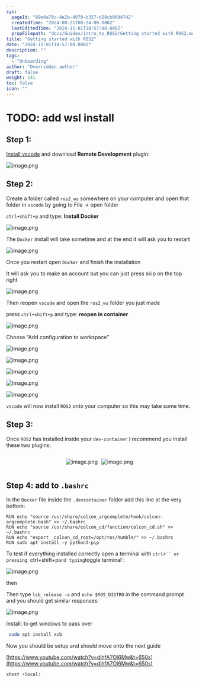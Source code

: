 ```yaml
---
sys:
  pageId: "89e0a78c-4e2b-4070-b327-d28cb0694742"
  createdTime: "2024-08-21T00:24:00.000Z"
  lastEditedTime: "2024-11-01T18:57:00.000Z"
  propFilepath: "docs/Guides/intro_to_ROS2/Getting started with ROS2.md"
title: "Getting started with ROS2"
date: "2024-11-01T18:57:00.000Z"
description: ""
tags:
  - "Onboarding"
author: "Overridden author"
draft: false
weight: 141
toc: false
icon: ""
---
```


# TODO: add wsl install

## Step 1:

[Install vscode](https://code.visualstudio.com/download) and download **Remote Development** plugin:

![image.png](https://prod-files-secure.s3.us-west-2.amazonaws.com/d518164a-d88e-44d1-a4ee-3adb3bd8bce0/efb52993-1881-4a40-b95e-6f020334f022/image.png?X-Amz-Algorithm=AWS4-HMAC-SHA256&X-Amz-Content-Sha256=UNSIGNED-PAYLOAD&X-Amz-Credential=ASIAZI2LB466QSVVGO37%2F20250227%2Fus-west-2%2Fs3%2Faws4_request&X-Amz-Date=20250227T190121Z&X-Amz-Expires=3600&X-Amz-Security-Token=IQoJb3JpZ2luX2VjEEIaCXVzLXdlc3QtMiJGMEQCIEz8pOhARD9n0FX23hlsBKCf0yQeTJyoIqSL5wCxiPwgAiAaS6udtazysjik5M8nB1C1%2Fqjloqa87Kk0v%2FhooUsWeyr%2FAwh7EAAaDDYzNzQyMzE4MzgwNSIM6dqk9nsZ3cLQ8nv5KtwDzKdUHdy17vDCcK7c8%2Byu5aHiJsXqs6mF6fpORfRPmU8I9O06zRjCf4M8CvgLDy61f3XUeKb1Qd5eaHKnSE6cM%2BjonLPMDU5%2BengMjGPSA5Btbv2ja1%2BMPr4FccWvLrFjn%2B%2F4JMJSnJsMoc1m88AcXi25W86X5qpiMYySjtvTzjKRlNdBClsZ7fu2nuaP2MRuZerJXYmlpgEyhZkOJlsKhCVUfFlVQtdW3NI67n%2FJcVpX3bgHkd%2FNH5URpOjjm8oR8MWzuzx26Scv91cZjw5U6L0YusK5By1MKmlooanl1w8SW%2BcXRnQE7wFpn1TpVqMbP99JMydF%2BAu3RYP6uv5bheuRCLecVHnMtIHO5v7xybAfheXOadJhfm9mmYsfLERamJ1eoISXuaSmRiC0YulS5qp7TyqWl8ULqVmU7OCYUJmy9vSq3p3593cMhngz3IXXIds6sVfRBXxPPo1gNo7wo409jE1ABhwVjhyaa%2FT%2BnGb1kFOGvktNrB7qlsYEj6f87yDfcLCSlc4x1UGZZTlNvcBVm5i75sZCDHEp1WvyT2K5lTBpnhOFIjToFVOu4XykPh1%2B6BOkbOGHIU0Mi%2FQkQSeGw9EuPK4iMWjXb5spG3TEoxhzf0R9W7TW7BswgNOCvgY6pgFxNVUshMMZfvIdy7aYHEZ32IIyVFCcgVDUSzboUbtHAeJPlUGHD8ZTMPzTNgNoNZSEZYbzrL4wDd7wHvd4dVR8wJu6X3F52cK1WBCEOuto%2F8RmxQCQf7TOXroK7%2F%2BLMtqetjNGBTxm3XBQIY5aLMCzLAT2j%2BJPIoy1XU7qar9mJ5cq4JBJs1M5oMGLVKe%2BycYOVbn06V%2BiQrw1AIVwnG5i4dbHVggP&X-Amz-Signature=c00c98a273f344563f593181f7a8dbf41e80b0b78fab476311691861dd035133&X-Amz-SignedHeaders=host&x-id=GetObject)

## Step 2:

Create a folder called `ros2_ws` somewhere on your computer and open that folder in `vscode` by going to File → open folder 

`ctrl+shift+p` and type: **Install Docker**

![image.png](https://prod-files-secure.s3.us-west-2.amazonaws.com/d518164a-d88e-44d1-a4ee-3adb3bd8bce0/2269dc0e-1cd5-47ff-bceb-c04ad9b2eab0/image.png?X-Amz-Algorithm=AWS4-HMAC-SHA256&X-Amz-Content-Sha256=UNSIGNED-PAYLOAD&X-Amz-Credential=ASIAZI2LB466QSVVGO37%2F20250227%2Fus-west-2%2Fs3%2Faws4_request&X-Amz-Date=20250227T190121Z&X-Amz-Expires=3600&X-Amz-Security-Token=IQoJb3JpZ2luX2VjEEIaCXVzLXdlc3QtMiJGMEQCIEz8pOhARD9n0FX23hlsBKCf0yQeTJyoIqSL5wCxiPwgAiAaS6udtazysjik5M8nB1C1%2Fqjloqa87Kk0v%2FhooUsWeyr%2FAwh7EAAaDDYzNzQyMzE4MzgwNSIM6dqk9nsZ3cLQ8nv5KtwDzKdUHdy17vDCcK7c8%2Byu5aHiJsXqs6mF6fpORfRPmU8I9O06zRjCf4M8CvgLDy61f3XUeKb1Qd5eaHKnSE6cM%2BjonLPMDU5%2BengMjGPSA5Btbv2ja1%2BMPr4FccWvLrFjn%2B%2F4JMJSnJsMoc1m88AcXi25W86X5qpiMYySjtvTzjKRlNdBClsZ7fu2nuaP2MRuZerJXYmlpgEyhZkOJlsKhCVUfFlVQtdW3NI67n%2FJcVpX3bgHkd%2FNH5URpOjjm8oR8MWzuzx26Scv91cZjw5U6L0YusK5By1MKmlooanl1w8SW%2BcXRnQE7wFpn1TpVqMbP99JMydF%2BAu3RYP6uv5bheuRCLecVHnMtIHO5v7xybAfheXOadJhfm9mmYsfLERamJ1eoISXuaSmRiC0YulS5qp7TyqWl8ULqVmU7OCYUJmy9vSq3p3593cMhngz3IXXIds6sVfRBXxPPo1gNo7wo409jE1ABhwVjhyaa%2FT%2BnGb1kFOGvktNrB7qlsYEj6f87yDfcLCSlc4x1UGZZTlNvcBVm5i75sZCDHEp1WvyT2K5lTBpnhOFIjToFVOu4XykPh1%2B6BOkbOGHIU0Mi%2FQkQSeGw9EuPK4iMWjXb5spG3TEoxhzf0R9W7TW7BswgNOCvgY6pgFxNVUshMMZfvIdy7aYHEZ32IIyVFCcgVDUSzboUbtHAeJPlUGHD8ZTMPzTNgNoNZSEZYbzrL4wDd7wHvd4dVR8wJu6X3F52cK1WBCEOuto%2F8RmxQCQf7TOXroK7%2F%2BLMtqetjNGBTxm3XBQIY5aLMCzLAT2j%2BJPIoy1XU7qar9mJ5cq4JBJs1M5oMGLVKe%2BycYOVbn06V%2BiQrw1AIVwnG5i4dbHVggP&X-Amz-Signature=629d8566894f9bf8baa3475cc615c0b7748338c1cecf0aa9eeda56d67fb2fc7c&X-Amz-SignedHeaders=host&x-id=GetObject)

The `Docker` install will take sometime and at the end it will ask you to restart

![image.png](https://prod-files-secure.s3.us-west-2.amazonaws.com/d518164a-d88e-44d1-a4ee-3adb3bd8bce0/ed233f78-be33-4b1f-b89c-9c346c0e961e/image.png?X-Amz-Algorithm=AWS4-HMAC-SHA256&X-Amz-Content-Sha256=UNSIGNED-PAYLOAD&X-Amz-Credential=ASIAZI2LB466QSVVGO37%2F20250227%2Fus-west-2%2Fs3%2Faws4_request&X-Amz-Date=20250227T190121Z&X-Amz-Expires=3600&X-Amz-Security-Token=IQoJb3JpZ2luX2VjEEIaCXVzLXdlc3QtMiJGMEQCIEz8pOhARD9n0FX23hlsBKCf0yQeTJyoIqSL5wCxiPwgAiAaS6udtazysjik5M8nB1C1%2Fqjloqa87Kk0v%2FhooUsWeyr%2FAwh7EAAaDDYzNzQyMzE4MzgwNSIM6dqk9nsZ3cLQ8nv5KtwDzKdUHdy17vDCcK7c8%2Byu5aHiJsXqs6mF6fpORfRPmU8I9O06zRjCf4M8CvgLDy61f3XUeKb1Qd5eaHKnSE6cM%2BjonLPMDU5%2BengMjGPSA5Btbv2ja1%2BMPr4FccWvLrFjn%2B%2F4JMJSnJsMoc1m88AcXi25W86X5qpiMYySjtvTzjKRlNdBClsZ7fu2nuaP2MRuZerJXYmlpgEyhZkOJlsKhCVUfFlVQtdW3NI67n%2FJcVpX3bgHkd%2FNH5URpOjjm8oR8MWzuzx26Scv91cZjw5U6L0YusK5By1MKmlooanl1w8SW%2BcXRnQE7wFpn1TpVqMbP99JMydF%2BAu3RYP6uv5bheuRCLecVHnMtIHO5v7xybAfheXOadJhfm9mmYsfLERamJ1eoISXuaSmRiC0YulS5qp7TyqWl8ULqVmU7OCYUJmy9vSq3p3593cMhngz3IXXIds6sVfRBXxPPo1gNo7wo409jE1ABhwVjhyaa%2FT%2BnGb1kFOGvktNrB7qlsYEj6f87yDfcLCSlc4x1UGZZTlNvcBVm5i75sZCDHEp1WvyT2K5lTBpnhOFIjToFVOu4XykPh1%2B6BOkbOGHIU0Mi%2FQkQSeGw9EuPK4iMWjXb5spG3TEoxhzf0R9W7TW7BswgNOCvgY6pgFxNVUshMMZfvIdy7aYHEZ32IIyVFCcgVDUSzboUbtHAeJPlUGHD8ZTMPzTNgNoNZSEZYbzrL4wDd7wHvd4dVR8wJu6X3F52cK1WBCEOuto%2F8RmxQCQf7TOXroK7%2F%2BLMtqetjNGBTxm3XBQIY5aLMCzLAT2j%2BJPIoy1XU7qar9mJ5cq4JBJs1M5oMGLVKe%2BycYOVbn06V%2BiQrw1AIVwnG5i4dbHVggP&X-Amz-Signature=053f1a1e415fe577aae216b11e515482ced752f09c15d5c506411aa3fe6bb874&X-Amz-SignedHeaders=host&x-id=GetObject)

Once you restart open `Docker` and finish the installation

It will ask you to make an account but you can just press skip on the top right

![image.png](https://prod-files-secure.s3.us-west-2.amazonaws.com/d518164a-d88e-44d1-a4ee-3adb3bd8bce0/21010ad9-1659-4fd9-9f59-9932a09b2a3d/image.png?X-Amz-Algorithm=AWS4-HMAC-SHA256&X-Amz-Content-Sha256=UNSIGNED-PAYLOAD&X-Amz-Credential=ASIAZI2LB466QSVVGO37%2F20250227%2Fus-west-2%2Fs3%2Faws4_request&X-Amz-Date=20250227T190121Z&X-Amz-Expires=3600&X-Amz-Security-Token=IQoJb3JpZ2luX2VjEEIaCXVzLXdlc3QtMiJGMEQCIEz8pOhARD9n0FX23hlsBKCf0yQeTJyoIqSL5wCxiPwgAiAaS6udtazysjik5M8nB1C1%2Fqjloqa87Kk0v%2FhooUsWeyr%2FAwh7EAAaDDYzNzQyMzE4MzgwNSIM6dqk9nsZ3cLQ8nv5KtwDzKdUHdy17vDCcK7c8%2Byu5aHiJsXqs6mF6fpORfRPmU8I9O06zRjCf4M8CvgLDy61f3XUeKb1Qd5eaHKnSE6cM%2BjonLPMDU5%2BengMjGPSA5Btbv2ja1%2BMPr4FccWvLrFjn%2B%2F4JMJSnJsMoc1m88AcXi25W86X5qpiMYySjtvTzjKRlNdBClsZ7fu2nuaP2MRuZerJXYmlpgEyhZkOJlsKhCVUfFlVQtdW3NI67n%2FJcVpX3bgHkd%2FNH5URpOjjm8oR8MWzuzx26Scv91cZjw5U6L0YusK5By1MKmlooanl1w8SW%2BcXRnQE7wFpn1TpVqMbP99JMydF%2BAu3RYP6uv5bheuRCLecVHnMtIHO5v7xybAfheXOadJhfm9mmYsfLERamJ1eoISXuaSmRiC0YulS5qp7TyqWl8ULqVmU7OCYUJmy9vSq3p3593cMhngz3IXXIds6sVfRBXxPPo1gNo7wo409jE1ABhwVjhyaa%2FT%2BnGb1kFOGvktNrB7qlsYEj6f87yDfcLCSlc4x1UGZZTlNvcBVm5i75sZCDHEp1WvyT2K5lTBpnhOFIjToFVOu4XykPh1%2B6BOkbOGHIU0Mi%2FQkQSeGw9EuPK4iMWjXb5spG3TEoxhzf0R9W7TW7BswgNOCvgY6pgFxNVUshMMZfvIdy7aYHEZ32IIyVFCcgVDUSzboUbtHAeJPlUGHD8ZTMPzTNgNoNZSEZYbzrL4wDd7wHvd4dVR8wJu6X3F52cK1WBCEOuto%2F8RmxQCQf7TOXroK7%2F%2BLMtqetjNGBTxm3XBQIY5aLMCzLAT2j%2BJPIoy1XU7qar9mJ5cq4JBJs1M5oMGLVKe%2BycYOVbn06V%2BiQrw1AIVwnG5i4dbHVggP&X-Amz-Signature=279b89980d77ec35faa9c3f36348d2e71f7747f4d01e17dacdf68581be9a7d94&X-Amz-SignedHeaders=host&x-id=GetObject)

Then reopen `vscode` and open the `ros2_ws` folder you just made

press `ctrl+shift+p` and type: **reopen in container**

![image.png](https://prod-files-secure.s3.us-west-2.amazonaws.com/d518164a-d88e-44d1-a4ee-3adb3bd8bce0/4e93b8c2-41ad-488c-8095-c74205196118/image.png?X-Amz-Algorithm=AWS4-HMAC-SHA256&X-Amz-Content-Sha256=UNSIGNED-PAYLOAD&X-Amz-Credential=ASIAZI2LB466QSVVGO37%2F20250227%2Fus-west-2%2Fs3%2Faws4_request&X-Amz-Date=20250227T190121Z&X-Amz-Expires=3600&X-Amz-Security-Token=IQoJb3JpZ2luX2VjEEIaCXVzLXdlc3QtMiJGMEQCIEz8pOhARD9n0FX23hlsBKCf0yQeTJyoIqSL5wCxiPwgAiAaS6udtazysjik5M8nB1C1%2Fqjloqa87Kk0v%2FhooUsWeyr%2FAwh7EAAaDDYzNzQyMzE4MzgwNSIM6dqk9nsZ3cLQ8nv5KtwDzKdUHdy17vDCcK7c8%2Byu5aHiJsXqs6mF6fpORfRPmU8I9O06zRjCf4M8CvgLDy61f3XUeKb1Qd5eaHKnSE6cM%2BjonLPMDU5%2BengMjGPSA5Btbv2ja1%2BMPr4FccWvLrFjn%2B%2F4JMJSnJsMoc1m88AcXi25W86X5qpiMYySjtvTzjKRlNdBClsZ7fu2nuaP2MRuZerJXYmlpgEyhZkOJlsKhCVUfFlVQtdW3NI67n%2FJcVpX3bgHkd%2FNH5URpOjjm8oR8MWzuzx26Scv91cZjw5U6L0YusK5By1MKmlooanl1w8SW%2BcXRnQE7wFpn1TpVqMbP99JMydF%2BAu3RYP6uv5bheuRCLecVHnMtIHO5v7xybAfheXOadJhfm9mmYsfLERamJ1eoISXuaSmRiC0YulS5qp7TyqWl8ULqVmU7OCYUJmy9vSq3p3593cMhngz3IXXIds6sVfRBXxPPo1gNo7wo409jE1ABhwVjhyaa%2FT%2BnGb1kFOGvktNrB7qlsYEj6f87yDfcLCSlc4x1UGZZTlNvcBVm5i75sZCDHEp1WvyT2K5lTBpnhOFIjToFVOu4XykPh1%2B6BOkbOGHIU0Mi%2FQkQSeGw9EuPK4iMWjXb5spG3TEoxhzf0R9W7TW7BswgNOCvgY6pgFxNVUshMMZfvIdy7aYHEZ32IIyVFCcgVDUSzboUbtHAeJPlUGHD8ZTMPzTNgNoNZSEZYbzrL4wDd7wHvd4dVR8wJu6X3F52cK1WBCEOuto%2F8RmxQCQf7TOXroK7%2F%2BLMtqetjNGBTxm3XBQIY5aLMCzLAT2j%2BJPIoy1XU7qar9mJ5cq4JBJs1M5oMGLVKe%2BycYOVbn06V%2BiQrw1AIVwnG5i4dbHVggP&X-Amz-Signature=5f8a3c5ed1d30cc622427a981f19660321025dd350da45fe41d0320620474c3f&X-Amz-SignedHeaders=host&x-id=GetObject)

Choose “Add configuration to workspace”

![image.png](https://prod-files-secure.s3.us-west-2.amazonaws.com/d518164a-d88e-44d1-a4ee-3adb3bd8bce0/9560b282-5060-4989-ba37-97e7b2c22476/image.png?X-Amz-Algorithm=AWS4-HMAC-SHA256&X-Amz-Content-Sha256=UNSIGNED-PAYLOAD&X-Amz-Credential=ASIAZI2LB466QSVVGO37%2F20250227%2Fus-west-2%2Fs3%2Faws4_request&X-Amz-Date=20250227T190121Z&X-Amz-Expires=3600&X-Amz-Security-Token=IQoJb3JpZ2luX2VjEEIaCXVzLXdlc3QtMiJGMEQCIEz8pOhARD9n0FX23hlsBKCf0yQeTJyoIqSL5wCxiPwgAiAaS6udtazysjik5M8nB1C1%2Fqjloqa87Kk0v%2FhooUsWeyr%2FAwh7EAAaDDYzNzQyMzE4MzgwNSIM6dqk9nsZ3cLQ8nv5KtwDzKdUHdy17vDCcK7c8%2Byu5aHiJsXqs6mF6fpORfRPmU8I9O06zRjCf4M8CvgLDy61f3XUeKb1Qd5eaHKnSE6cM%2BjonLPMDU5%2BengMjGPSA5Btbv2ja1%2BMPr4FccWvLrFjn%2B%2F4JMJSnJsMoc1m88AcXi25W86X5qpiMYySjtvTzjKRlNdBClsZ7fu2nuaP2MRuZerJXYmlpgEyhZkOJlsKhCVUfFlVQtdW3NI67n%2FJcVpX3bgHkd%2FNH5URpOjjm8oR8MWzuzx26Scv91cZjw5U6L0YusK5By1MKmlooanl1w8SW%2BcXRnQE7wFpn1TpVqMbP99JMydF%2BAu3RYP6uv5bheuRCLecVHnMtIHO5v7xybAfheXOadJhfm9mmYsfLERamJ1eoISXuaSmRiC0YulS5qp7TyqWl8ULqVmU7OCYUJmy9vSq3p3593cMhngz3IXXIds6sVfRBXxPPo1gNo7wo409jE1ABhwVjhyaa%2FT%2BnGb1kFOGvktNrB7qlsYEj6f87yDfcLCSlc4x1UGZZTlNvcBVm5i75sZCDHEp1WvyT2K5lTBpnhOFIjToFVOu4XykPh1%2B6BOkbOGHIU0Mi%2FQkQSeGw9EuPK4iMWjXb5spG3TEoxhzf0R9W7TW7BswgNOCvgY6pgFxNVUshMMZfvIdy7aYHEZ32IIyVFCcgVDUSzboUbtHAeJPlUGHD8ZTMPzTNgNoNZSEZYbzrL4wDd7wHvd4dVR8wJu6X3F52cK1WBCEOuto%2F8RmxQCQf7TOXroK7%2F%2BLMtqetjNGBTxm3XBQIY5aLMCzLAT2j%2BJPIoy1XU7qar9mJ5cq4JBJs1M5oMGLVKe%2BycYOVbn06V%2BiQrw1AIVwnG5i4dbHVggP&X-Amz-Signature=43e824414ca4018dc3ae92fe19d54511cc5eb6443e2edbf77461d0952c9e3bab&X-Amz-SignedHeaders=host&x-id=GetObject)

![image.png](https://prod-files-secure.s3.us-west-2.amazonaws.com/d518164a-d88e-44d1-a4ee-3adb3bd8bce0/2ee63f81-886b-48e8-a553-dc6e5eac99e4/image.png?X-Amz-Algorithm=AWS4-HMAC-SHA256&X-Amz-Content-Sha256=UNSIGNED-PAYLOAD&X-Amz-Credential=ASIAZI2LB466QSVVGO37%2F20250227%2Fus-west-2%2Fs3%2Faws4_request&X-Amz-Date=20250227T190121Z&X-Amz-Expires=3600&X-Amz-Security-Token=IQoJb3JpZ2luX2VjEEIaCXVzLXdlc3QtMiJGMEQCIEz8pOhARD9n0FX23hlsBKCf0yQeTJyoIqSL5wCxiPwgAiAaS6udtazysjik5M8nB1C1%2Fqjloqa87Kk0v%2FhooUsWeyr%2FAwh7EAAaDDYzNzQyMzE4MzgwNSIM6dqk9nsZ3cLQ8nv5KtwDzKdUHdy17vDCcK7c8%2Byu5aHiJsXqs6mF6fpORfRPmU8I9O06zRjCf4M8CvgLDy61f3XUeKb1Qd5eaHKnSE6cM%2BjonLPMDU5%2BengMjGPSA5Btbv2ja1%2BMPr4FccWvLrFjn%2B%2F4JMJSnJsMoc1m88AcXi25W86X5qpiMYySjtvTzjKRlNdBClsZ7fu2nuaP2MRuZerJXYmlpgEyhZkOJlsKhCVUfFlVQtdW3NI67n%2FJcVpX3bgHkd%2FNH5URpOjjm8oR8MWzuzx26Scv91cZjw5U6L0YusK5By1MKmlooanl1w8SW%2BcXRnQE7wFpn1TpVqMbP99JMydF%2BAu3RYP6uv5bheuRCLecVHnMtIHO5v7xybAfheXOadJhfm9mmYsfLERamJ1eoISXuaSmRiC0YulS5qp7TyqWl8ULqVmU7OCYUJmy9vSq3p3593cMhngz3IXXIds6sVfRBXxPPo1gNo7wo409jE1ABhwVjhyaa%2FT%2BnGb1kFOGvktNrB7qlsYEj6f87yDfcLCSlc4x1UGZZTlNvcBVm5i75sZCDHEp1WvyT2K5lTBpnhOFIjToFVOu4XykPh1%2B6BOkbOGHIU0Mi%2FQkQSeGw9EuPK4iMWjXb5spG3TEoxhzf0R9W7TW7BswgNOCvgY6pgFxNVUshMMZfvIdy7aYHEZ32IIyVFCcgVDUSzboUbtHAeJPlUGHD8ZTMPzTNgNoNZSEZYbzrL4wDd7wHvd4dVR8wJu6X3F52cK1WBCEOuto%2F8RmxQCQf7TOXroK7%2F%2BLMtqetjNGBTxm3XBQIY5aLMCzLAT2j%2BJPIoy1XU7qar9mJ5cq4JBJs1M5oMGLVKe%2BycYOVbn06V%2BiQrw1AIVwnG5i4dbHVggP&X-Amz-Signature=e844db277c9c98ca6795c7bf5521db8e41efce1b0255f042a40bc3e0241dc42c&X-Amz-SignedHeaders=host&x-id=GetObject)

![image.png](https://prod-files-secure.s3.us-west-2.amazonaws.com/d518164a-d88e-44d1-a4ee-3adb3bd8bce0/ae1580b2-b048-407e-aed9-b584224a7a04/image.png?X-Amz-Algorithm=AWS4-HMAC-SHA256&X-Amz-Content-Sha256=UNSIGNED-PAYLOAD&X-Amz-Credential=ASIAZI2LB466QSVVGO37%2F20250227%2Fus-west-2%2Fs3%2Faws4_request&X-Amz-Date=20250227T190121Z&X-Amz-Expires=3600&X-Amz-Security-Token=IQoJb3JpZ2luX2VjEEIaCXVzLXdlc3QtMiJGMEQCIEz8pOhARD9n0FX23hlsBKCf0yQeTJyoIqSL5wCxiPwgAiAaS6udtazysjik5M8nB1C1%2Fqjloqa87Kk0v%2FhooUsWeyr%2FAwh7EAAaDDYzNzQyMzE4MzgwNSIM6dqk9nsZ3cLQ8nv5KtwDzKdUHdy17vDCcK7c8%2Byu5aHiJsXqs6mF6fpORfRPmU8I9O06zRjCf4M8CvgLDy61f3XUeKb1Qd5eaHKnSE6cM%2BjonLPMDU5%2BengMjGPSA5Btbv2ja1%2BMPr4FccWvLrFjn%2B%2F4JMJSnJsMoc1m88AcXi25W86X5qpiMYySjtvTzjKRlNdBClsZ7fu2nuaP2MRuZerJXYmlpgEyhZkOJlsKhCVUfFlVQtdW3NI67n%2FJcVpX3bgHkd%2FNH5URpOjjm8oR8MWzuzx26Scv91cZjw5U6L0YusK5By1MKmlooanl1w8SW%2BcXRnQE7wFpn1TpVqMbP99JMydF%2BAu3RYP6uv5bheuRCLecVHnMtIHO5v7xybAfheXOadJhfm9mmYsfLERamJ1eoISXuaSmRiC0YulS5qp7TyqWl8ULqVmU7OCYUJmy9vSq3p3593cMhngz3IXXIds6sVfRBXxPPo1gNo7wo409jE1ABhwVjhyaa%2FT%2BnGb1kFOGvktNrB7qlsYEj6f87yDfcLCSlc4x1UGZZTlNvcBVm5i75sZCDHEp1WvyT2K5lTBpnhOFIjToFVOu4XykPh1%2B6BOkbOGHIU0Mi%2FQkQSeGw9EuPK4iMWjXb5spG3TEoxhzf0R9W7TW7BswgNOCvgY6pgFxNVUshMMZfvIdy7aYHEZ32IIyVFCcgVDUSzboUbtHAeJPlUGHD8ZTMPzTNgNoNZSEZYbzrL4wDd7wHvd4dVR8wJu6X3F52cK1WBCEOuto%2F8RmxQCQf7TOXroK7%2F%2BLMtqetjNGBTxm3XBQIY5aLMCzLAT2j%2BJPIoy1XU7qar9mJ5cq4JBJs1M5oMGLVKe%2BycYOVbn06V%2BiQrw1AIVwnG5i4dbHVggP&X-Amz-Signature=8555c45133bf5f6a82fbf838a31f098109bc738ee263f5df14da2f44f7f55354&X-Amz-SignedHeaders=host&x-id=GetObject)

![image.png](https://prod-files-secure.s3.us-west-2.amazonaws.com/d518164a-d88e-44d1-a4ee-3adb3bd8bce0/53255b28-f75e-430f-b9e3-c0ac8577e42b/image.png?X-Amz-Algorithm=AWS4-HMAC-SHA256&X-Amz-Content-Sha256=UNSIGNED-PAYLOAD&X-Amz-Credential=ASIAZI2LB466QSVVGO37%2F20250227%2Fus-west-2%2Fs3%2Faws4_request&X-Amz-Date=20250227T190121Z&X-Amz-Expires=3600&X-Amz-Security-Token=IQoJb3JpZ2luX2VjEEIaCXVzLXdlc3QtMiJGMEQCIEz8pOhARD9n0FX23hlsBKCf0yQeTJyoIqSL5wCxiPwgAiAaS6udtazysjik5M8nB1C1%2Fqjloqa87Kk0v%2FhooUsWeyr%2FAwh7EAAaDDYzNzQyMzE4MzgwNSIM6dqk9nsZ3cLQ8nv5KtwDzKdUHdy17vDCcK7c8%2Byu5aHiJsXqs6mF6fpORfRPmU8I9O06zRjCf4M8CvgLDy61f3XUeKb1Qd5eaHKnSE6cM%2BjonLPMDU5%2BengMjGPSA5Btbv2ja1%2BMPr4FccWvLrFjn%2B%2F4JMJSnJsMoc1m88AcXi25W86X5qpiMYySjtvTzjKRlNdBClsZ7fu2nuaP2MRuZerJXYmlpgEyhZkOJlsKhCVUfFlVQtdW3NI67n%2FJcVpX3bgHkd%2FNH5URpOjjm8oR8MWzuzx26Scv91cZjw5U6L0YusK5By1MKmlooanl1w8SW%2BcXRnQE7wFpn1TpVqMbP99JMydF%2BAu3RYP6uv5bheuRCLecVHnMtIHO5v7xybAfheXOadJhfm9mmYsfLERamJ1eoISXuaSmRiC0YulS5qp7TyqWl8ULqVmU7OCYUJmy9vSq3p3593cMhngz3IXXIds6sVfRBXxPPo1gNo7wo409jE1ABhwVjhyaa%2FT%2BnGb1kFOGvktNrB7qlsYEj6f87yDfcLCSlc4x1UGZZTlNvcBVm5i75sZCDHEp1WvyT2K5lTBpnhOFIjToFVOu4XykPh1%2B6BOkbOGHIU0Mi%2FQkQSeGw9EuPK4iMWjXb5spG3TEoxhzf0R9W7TW7BswgNOCvgY6pgFxNVUshMMZfvIdy7aYHEZ32IIyVFCcgVDUSzboUbtHAeJPlUGHD8ZTMPzTNgNoNZSEZYbzrL4wDd7wHvd4dVR8wJu6X3F52cK1WBCEOuto%2F8RmxQCQf7TOXroK7%2F%2BLMtqetjNGBTxm3XBQIY5aLMCzLAT2j%2BJPIoy1XU7qar9mJ5cq4JBJs1M5oMGLVKe%2BycYOVbn06V%2BiQrw1AIVwnG5i4dbHVggP&X-Amz-Signature=b2ae9cde733ee82a2dca43dd2047099e483de7519af469f2d9aea9cd86f22291&X-Amz-SignedHeaders=host&x-id=GetObject)

![image.png](https://prod-files-secure.s3.us-west-2.amazonaws.com/d518164a-d88e-44d1-a4ee-3adb3bd8bce0/7c562767-5af9-4ffb-97d1-327bcdf4ee00/image.png?X-Amz-Algorithm=AWS4-HMAC-SHA256&X-Amz-Content-Sha256=UNSIGNED-PAYLOAD&X-Amz-Credential=ASIAZI2LB466QSVVGO37%2F20250227%2Fus-west-2%2Fs3%2Faws4_request&X-Amz-Date=20250227T190121Z&X-Amz-Expires=3600&X-Amz-Security-Token=IQoJb3JpZ2luX2VjEEIaCXVzLXdlc3QtMiJGMEQCIEz8pOhARD9n0FX23hlsBKCf0yQeTJyoIqSL5wCxiPwgAiAaS6udtazysjik5M8nB1C1%2Fqjloqa87Kk0v%2FhooUsWeyr%2FAwh7EAAaDDYzNzQyMzE4MzgwNSIM6dqk9nsZ3cLQ8nv5KtwDzKdUHdy17vDCcK7c8%2Byu5aHiJsXqs6mF6fpORfRPmU8I9O06zRjCf4M8CvgLDy61f3XUeKb1Qd5eaHKnSE6cM%2BjonLPMDU5%2BengMjGPSA5Btbv2ja1%2BMPr4FccWvLrFjn%2B%2F4JMJSnJsMoc1m88AcXi25W86X5qpiMYySjtvTzjKRlNdBClsZ7fu2nuaP2MRuZerJXYmlpgEyhZkOJlsKhCVUfFlVQtdW3NI67n%2FJcVpX3bgHkd%2FNH5URpOjjm8oR8MWzuzx26Scv91cZjw5U6L0YusK5By1MKmlooanl1w8SW%2BcXRnQE7wFpn1TpVqMbP99JMydF%2BAu3RYP6uv5bheuRCLecVHnMtIHO5v7xybAfheXOadJhfm9mmYsfLERamJ1eoISXuaSmRiC0YulS5qp7TyqWl8ULqVmU7OCYUJmy9vSq3p3593cMhngz3IXXIds6sVfRBXxPPo1gNo7wo409jE1ABhwVjhyaa%2FT%2BnGb1kFOGvktNrB7qlsYEj6f87yDfcLCSlc4x1UGZZTlNvcBVm5i75sZCDHEp1WvyT2K5lTBpnhOFIjToFVOu4XykPh1%2B6BOkbOGHIU0Mi%2FQkQSeGw9EuPK4iMWjXb5spG3TEoxhzf0R9W7TW7BswgNOCvgY6pgFxNVUshMMZfvIdy7aYHEZ32IIyVFCcgVDUSzboUbtHAeJPlUGHD8ZTMPzTNgNoNZSEZYbzrL4wDd7wHvd4dVR8wJu6X3F52cK1WBCEOuto%2F8RmxQCQf7TOXroK7%2F%2BLMtqetjNGBTxm3XBQIY5aLMCzLAT2j%2BJPIoy1XU7qar9mJ5cq4JBJs1M5oMGLVKe%2BycYOVbn06V%2BiQrw1AIVwnG5i4dbHVggP&X-Amz-Signature=8369fff365b3f2ecc008240d7b3555efefc9cf40f76cbe1d0349e4ff68d5e6a5&X-Amz-SignedHeaders=host&x-id=GetObject)

`vscode` will now install `ROS2` onto your computer so this may take some time.

## Step 3:

Once `ROS2` has installed inside your `dev-container` I recommend you install these two plugins:

<div style="display: flex;flex-direction: row; column-gap:10px; max-width: 630px;justify-content: center;">
<div>

![image.png](https://prod-files-secure.s3.us-west-2.amazonaws.com/d518164a-d88e-44d1-a4ee-3adb3bd8bce0/3fc3d550-5a54-4ba1-ba6b-faa01cdb7369/image.png?X-Amz-Algorithm=AWS4-HMAC-SHA256&X-Amz-Content-Sha256=UNSIGNED-PAYLOAD&X-Amz-Credential=ASIAZI2LB466ZDCRMK6Y%2F20250227%2Fus-west-2%2Fs3%2Faws4_request&X-Amz-Date=20250227T190123Z&X-Amz-Expires=3600&X-Amz-Security-Token=IQoJb3JpZ2luX2VjEEIaCXVzLXdlc3QtMiJGMEQCIBkJjPJyCNW0Q%2Bd%2Bto7jt2OBqdmCz%2FGwjnNufuywhZ5CAiAxxVli%2BN%2F9HTQk3FmuSGqCucW7ReDYiGdmYjt9lLyIjyr%2FAwh7EAAaDDYzNzQyMzE4MzgwNSIMg%2BxIUU2dpRXEDq4xKtwD9FveCzvUnvzkYPN8i1BlxMI230x0kA%2Bp2QWQwYHJ%2BUShmWXYo%2BLt%2BEuMfl0wEZoNMdV%2BZiWuPW8NPsR1c2qcQdmVHxU3VpgZv%2F6JuC%2Fzop%2FPP0HDqINFKr96WpCeGVuMO%2B2L6tm1IfS24wWiVzRDN6D6vPAIHxA6JoFZasOkwMlP3i2iL9KzB9fQYEhiARacPgL5I0spzuJG6hhrB9J6DtSizicmVqonU6WfvnMkiZKvNfjJbcV4Nf1JUYyeRBvDaizKdUaB5%2BBspdR%2BxtoG28VQt1G6RhVAFnr2uDu3ZGKLCRQ9JGYIUhZHXoH7xDYztpshLDDgOBOggWL4v6pGaTb5wu2BQt3np%2FRoiiNdr2nczB08c1NzfJbfrZu2U6KfzunM7f7PPUnxRCGIt9DGCf%2BEc82WFzMi5NLvv3qExX3ePXlLiu%2FQFofJctVOYZ8RzdTcBaQumKUwAsOlSyRJYYjoPNF%2Bl%2FVStGvY%2F6IoZFsjOUKARl49UjbSZB2TGJkYGongoFS0rcmMAZByh1LT6bB58c3XEgH42LduMbiLfq%2FLaTobKNwWfVvZo5zgO6YJC8RfTMotny7Cow9lUpEdzQV87hksNAbvx8x0VGNiP7tSaz9RQ1ch5Q7SrSQw3dKCvgY6pgETd23vU3WtslqlvkbCHhmj%2FnFTRkUc4N1zF9QbONSEJbKVD87S8pjnPc0rsttwU3mSmIOM%2FpcembMWoNCwNcSbhTsaSosGlIjgHtmWg1SwLHJetvDZm4Rd0YF18QnuNCEUA%2BiGGdmsCwKwFmtdwt14YAFkYAxs94BVl9GP5uJgnRmsx%2FwuRzszYpM7LD%2FR5w3eeOaZAEttaGp9EfGW5EklglvIpzZi&X-Amz-Signature=096912614bdaac712135d24569d4f301fd7aaf80427d14b6b76c474bf6312485&X-Amz-SignedHeaders=host&x-id=GetObject)

</div>
<div>

![image.png](https://prod-files-secure.s3.us-west-2.amazonaws.com/d518164a-d88e-44d1-a4ee-3adb3bd8bce0/d994cc66-13c2-4093-a5a3-f84cf4601a82/image.png?X-Amz-Algorithm=AWS4-HMAC-SHA256&X-Amz-Content-Sha256=UNSIGNED-PAYLOAD&X-Amz-Credential=ASIAZI2LB466S4Q2DFRD%2F20250227%2Fus-west-2%2Fs3%2Faws4_request&X-Amz-Date=20250227T190123Z&X-Amz-Expires=3600&X-Amz-Security-Token=IQoJb3JpZ2luX2VjEEIaCXVzLXdlc3QtMiJIMEYCIQCkMvZJ%2FS3EOJWcsaFFsg%2FZSq1SxZ8Ef%2FLkS8Lp5kQ83QIhAPqmgDukANzonVK6zM46WWmcr8OcYYkmsBzyJuFRbF9JKv8DCHsQABoMNjM3NDIzMTgzODA1IgyVIQWo8yTyC1kgqT8q3APvWMp%2BplYg0Rr0UGhbl3%2Fl0G8lO8y95i8gKfbXT3zBTDSU9%2BRxh6sna8m84YMYZvnqmFTj%2BjobtZ9jCYwVVu35doqDQPraOAKb9UPlUEOpiWoMfDw0K1f9CFNuwnBePCeNNQIHM2ttoLy0me3fR08mz64qiEfBAQtHcDp1ylfHPNUvoq5%2Fh6aZlaH2MxiP6HmTjB7GDpETmakVaA8EFvFa%2BiNrChgCWP8VxuqA%2FQ0h0%2FIcocIvaLGnZy3oseeer5EIclgbRuGAu2vx02pbaef0JdmR6bDcYNWu%2BGPj66XHdA6qfUQHXw6dU9zSjpi%2BBCcS%2Fkqtck82bofWstYdh7P9HgQtkR22sA0HlOHFb7Y6m61ObpN92Tjs%2FRIYTWaBRon5%2F%2F5w7B7DOviaF%2Ba0OIFcRYKXOoQsEVyaM6E3RfoKiYArFm54LLe2WZqptH8WCoS9aTPnObtsVrtrNdVesrl47pCQ4W4QG%2B5wLRedZyl2Ss%2Fv7ua24OUdYOySkQ7aAx61j9usZ432JCf9fe%2B6%2BGkpsJ5kY2QZBwsZ4WxGXBfeokjgX8u7pWt3ZFnnwXn%2BnDVaNfC77f1PBqTT4U%2BM0g4zG8t2Ayxd8Xirb2daYkRWi82%2Forx3gPCpJx5jHDDV0oK%2BBjqkAYKwMcsYjNyv4hTUArMIre2R5G7a6JGxNTUSttNsjnVkXjjJdXy6QgsEwimnvs3ImOqsvMyb5%2BmhxnUdxa3eClNu5ojN5A91Sm6eNjH%2FnaQ1YZeEH0NMGYWWX9jAxlPO6rhPI3PJzpJPgK%2FnkH%2B2ALCp%2Bc7dm3p3zGu5k5L7Wl7iyMoYU4a2qGE%2Be6%2BY0bA3r7u4bRhckuXqYuDvbjoCJhkm4%2BIE&X-Amz-Signature=781529360374234c9dadeddde4dfdd65b22f060ca9b7e383b5f0dac98175e158&X-Amz-SignedHeaders=host&x-id=GetObject)

</div>
</div>

## Step 4: add to `.bashrc`

In the `Docker` file inside the `.devcontainer` folder add this line at the very bottom: 

```docker
RUN echo "source /usr/share/colcon_argcomplete/hook/colcon-argcomplete.bash" >> ~/.bashrc
RUN echo "source /usr/share/colcon_cd/function/colcon_cd.sh" >> ~/.bashrc
RUN echo "export _colcon_cd_root=/opt/ros/humble/" >> ~/.bashrc
RUN sudo apt install -y python3-pip 
```

To test if everything installed correctly open a terminal with `ctrl+`` or pressing `ctrl+shift+p` and typing `toggle terminal`:

![image.png](https://prod-files-secure.s3.us-west-2.amazonaws.com/d518164a-d88e-44d1-a4ee-3adb3bd8bce0/6a4943d8-b04e-4c02-9a58-775f3384d1a5/image.png?X-Amz-Algorithm=AWS4-HMAC-SHA256&X-Amz-Content-Sha256=UNSIGNED-PAYLOAD&X-Amz-Credential=ASIAZI2LB466QSVVGO37%2F20250227%2Fus-west-2%2Fs3%2Faws4_request&X-Amz-Date=20250227T190121Z&X-Amz-Expires=3600&X-Amz-Security-Token=IQoJb3JpZ2luX2VjEEIaCXVzLXdlc3QtMiJGMEQCIEz8pOhARD9n0FX23hlsBKCf0yQeTJyoIqSL5wCxiPwgAiAaS6udtazysjik5M8nB1C1%2Fqjloqa87Kk0v%2FhooUsWeyr%2FAwh7EAAaDDYzNzQyMzE4MzgwNSIM6dqk9nsZ3cLQ8nv5KtwDzKdUHdy17vDCcK7c8%2Byu5aHiJsXqs6mF6fpORfRPmU8I9O06zRjCf4M8CvgLDy61f3XUeKb1Qd5eaHKnSE6cM%2BjonLPMDU5%2BengMjGPSA5Btbv2ja1%2BMPr4FccWvLrFjn%2B%2F4JMJSnJsMoc1m88AcXi25W86X5qpiMYySjtvTzjKRlNdBClsZ7fu2nuaP2MRuZerJXYmlpgEyhZkOJlsKhCVUfFlVQtdW3NI67n%2FJcVpX3bgHkd%2FNH5URpOjjm8oR8MWzuzx26Scv91cZjw5U6L0YusK5By1MKmlooanl1w8SW%2BcXRnQE7wFpn1TpVqMbP99JMydF%2BAu3RYP6uv5bheuRCLecVHnMtIHO5v7xybAfheXOadJhfm9mmYsfLERamJ1eoISXuaSmRiC0YulS5qp7TyqWl8ULqVmU7OCYUJmy9vSq3p3593cMhngz3IXXIds6sVfRBXxPPo1gNo7wo409jE1ABhwVjhyaa%2FT%2BnGb1kFOGvktNrB7qlsYEj6f87yDfcLCSlc4x1UGZZTlNvcBVm5i75sZCDHEp1WvyT2K5lTBpnhOFIjToFVOu4XykPh1%2B6BOkbOGHIU0Mi%2FQkQSeGw9EuPK4iMWjXb5spG3TEoxhzf0R9W7TW7BswgNOCvgY6pgFxNVUshMMZfvIdy7aYHEZ32IIyVFCcgVDUSzboUbtHAeJPlUGHD8ZTMPzTNgNoNZSEZYbzrL4wDd7wHvd4dVR8wJu6X3F52cK1WBCEOuto%2F8RmxQCQf7TOXroK7%2F%2BLMtqetjNGBTxm3XBQIY5aLMCzLAT2j%2BJPIoy1XU7qar9mJ5cq4JBJs1M5oMGLVKe%2BycYOVbn06V%2BiQrw1AIVwnG5i4dbHVggP&X-Amz-Signature=a15deecc03bc5c9977965098801b55bb16083a670178fd71ca4f7bbb4620c027&X-Amz-SignedHeaders=host&x-id=GetObject)

then 

Then type `lsb_release -a` and `echo $ROS_DISTRO` in the command prompt and you should get similar responses:

![image.png](https://prod-files-secure.s3.us-west-2.amazonaws.com/d518164a-d88e-44d1-a4ee-3adb3bd8bce0/3e635dec-a805-4e85-8b9e-d000e5b71a4e/image.png?X-Amz-Algorithm=AWS4-HMAC-SHA256&X-Amz-Content-Sha256=UNSIGNED-PAYLOAD&X-Amz-Credential=ASIAZI2LB466QSVVGO37%2F20250227%2Fus-west-2%2Fs3%2Faws4_request&X-Amz-Date=20250227T190121Z&X-Amz-Expires=3600&X-Amz-Security-Token=IQoJb3JpZ2luX2VjEEIaCXVzLXdlc3QtMiJGMEQCIEz8pOhARD9n0FX23hlsBKCf0yQeTJyoIqSL5wCxiPwgAiAaS6udtazysjik5M8nB1C1%2Fqjloqa87Kk0v%2FhooUsWeyr%2FAwh7EAAaDDYzNzQyMzE4MzgwNSIM6dqk9nsZ3cLQ8nv5KtwDzKdUHdy17vDCcK7c8%2Byu5aHiJsXqs6mF6fpORfRPmU8I9O06zRjCf4M8CvgLDy61f3XUeKb1Qd5eaHKnSE6cM%2BjonLPMDU5%2BengMjGPSA5Btbv2ja1%2BMPr4FccWvLrFjn%2B%2F4JMJSnJsMoc1m88AcXi25W86X5qpiMYySjtvTzjKRlNdBClsZ7fu2nuaP2MRuZerJXYmlpgEyhZkOJlsKhCVUfFlVQtdW3NI67n%2FJcVpX3bgHkd%2FNH5URpOjjm8oR8MWzuzx26Scv91cZjw5U6L0YusK5By1MKmlooanl1w8SW%2BcXRnQE7wFpn1TpVqMbP99JMydF%2BAu3RYP6uv5bheuRCLecVHnMtIHO5v7xybAfheXOadJhfm9mmYsfLERamJ1eoISXuaSmRiC0YulS5qp7TyqWl8ULqVmU7OCYUJmy9vSq3p3593cMhngz3IXXIds6sVfRBXxPPo1gNo7wo409jE1ABhwVjhyaa%2FT%2BnGb1kFOGvktNrB7qlsYEj6f87yDfcLCSlc4x1UGZZTlNvcBVm5i75sZCDHEp1WvyT2K5lTBpnhOFIjToFVOu4XykPh1%2B6BOkbOGHIU0Mi%2FQkQSeGw9EuPK4iMWjXb5spG3TEoxhzf0R9W7TW7BswgNOCvgY6pgFxNVUshMMZfvIdy7aYHEZ32IIyVFCcgVDUSzboUbtHAeJPlUGHD8ZTMPzTNgNoNZSEZYbzrL4wDd7wHvd4dVR8wJu6X3F52cK1WBCEOuto%2F8RmxQCQf7TOXroK7%2F%2BLMtqetjNGBTxm3XBQIY5aLMCzLAT2j%2BJPIoy1XU7qar9mJ5cq4JBJs1M5oMGLVKe%2BycYOVbn06V%2BiQrw1AIVwnG5i4dbHVggP&X-Amz-Signature=19f8ee8fe1183226256d4e87ec0d4984c8d3e296823bfe463a9c3be5d913685e&X-Amz-SignedHeaders=host&x-id=GetObject)

Install:  to get windows to pass over

```bash
 sudo apt install xcb
```

Now you should be setup and should move onto the next guide 

[https://www.youtube.com/watch?v=dihfA7Ol6Mw&t=650s](https://www.youtube.com/watch?v=dihfA7Ol6Mw&t=650s)

```python
xhost +local:
```
